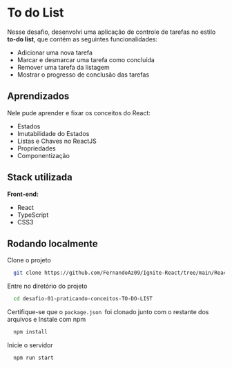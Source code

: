 
# To do List

Nesse desafio, desenvolvi uma aplicação de controle de tarefas no estilo **to-do list**, que contém as seguintes funcionalidades:
- Adicionar uma nova tarefa
- Marcar e desmarcar uma tarefa como concluída
- Remover uma tarefa da listagem
- Mostrar o progresso de conclusão das tarefas

## Aprendizados

Nele pude aprender e fixar os conceitos do React:
- Estados
- Imutabilidade do Estados
- Listas e Chaves no ReactJS
- Propriedades
- Componentização


## Stack utilizada

**Front-end:** 
- React 
- TypeScript
- CSS3

## Rodando localmente

Clone o projeto

```bash
  git clone https://github.com/FernandoAz09/Ignite-React/tree/main/React/desafios/desafio-01-praticando-conceitos-TO-DO-LIST
```

Entre no diretório do projeto

```bash
  cd desafio-01-praticando-conceitos-TO-DO-LIST
```

Certifique-se que o ```package.json ```foi clonado junto com o restante dos arquivos e Instale com npm

```bash
  npm install
```

Inicie o servidor

```bash
  npm run start
```


